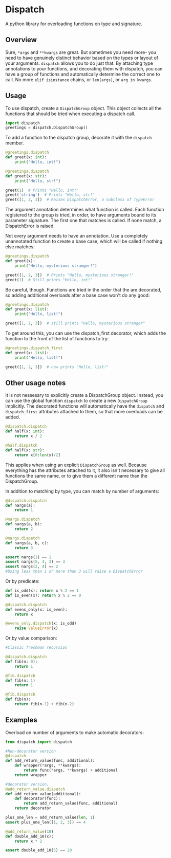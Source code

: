 Dispatch
========

A python library for overloading functions on type and signature.

Overview
--------

Sure, `*args` and `**kwargs` are great. But sometimes you need more- you need to
have genuinely distinct behavior based on the types or layout of your arguments.
`dispatch` allows you to do just that. By attaching type annotations to your
functions, and decorating them with dispatch, you can have a group of functions
and automatically determine the correct one to call. No more `elif isinstance`
chains, or `len(args)`, or `arg in kwargs`.


Usage
-----

To use dispatch, create a `DispatchGroup` object. This object collects all the
functions that should be tried when executing a dispatch call.

```python
import dispatch
greetings = dispatch.DispatchGroup()
```

To add a function to the dispatch group, decorate it with the `dispatch` member.

```python
@greetings.dispatch
def greet(x: int):
    print("Hello, int!")

@greetings.dispatch
def greet(x: str):
    print("Hello, str!")

greet(1)  # Prints "Hello, int!"
greet('string')  # Prints "Hello, str!"
greet([1, 2, 3])  # Raises DispatchError, a subclass of TypeError
```

The argument annotation determines what function is called. Each function
registered to the group is tried, in order, to have arguments bound to its
parameter signature. The first one that matches is called. If none match, a
DispatchError is raised.

Not every argument needs to have an annotation. Use a completely unannotated
function to create a base case, which will be called if nothing else matches:

```python
@greetings.dispatch
def greet(x):
    print("Hello, mysterious stranger!")

greet([1, 2, 3])  # Prints "Hello, mysterious stranger!"
greet(1)  # Still prints "Hello, int!"
```

Be careful, though. Functions are tried in the order that the are decorated, so
adding additional overloads after a base case won't do any good:

```python
@greetings.dispatch
def greet(x: list):
    print("Hello, list!")

greet([1, 2, 3])  # still prints "Hello, mysterious stranger"
```

To get around this, you can use the dispatch_first decorator, which adds the
function to the front of the list of functions to try:

```python
@greetings.dispatch_first
def greet(x: list):
    print("Hello, list!")

greet([1, 2, 3])  # now prints "Hello, list!"
```

Other usage notes
-----------------

It is not nessesary to explicitly create a DispatchGroup object. Instead, you
can use the global function `dispatch` to create a new `DispatchGroup`
implicitly. The decorated functions will automatically have the `dispatch` and
`dispatch_first` attributes attached to them, so that more overloads can be
added.

```python
@dispatch.dispatch
def half(x: int):
    return x / 2

@half.dispatch
def half(x: str):
    return x[0:len(x)/2]
```

This applies when using an explicit `DispatchGroup` as well. Because everything
has the attributes attached to it, it also isn't necessary to give all functions
the same name, or to give them a different name than the DispatchGroup.

In addition to matching by type, you can match by number of arguments:

```python
@dispatch.dispatch
def nargs(a):
    return 1

@nargs.dispatch
def nargs(a, b):
    return 2

@nargs.dispatch
def nargs(a, b, c):
    return 3

assert nargs(1) == 1
assert nargs(5, 4, 3) == 3
assert nargs(2, 4) == 2
#Using less than 1 or more than 3 will raise a DispatchError
```

Or by predicate:

```python
def is_odd(x): return x % 2 == 1
def is_even(x): return x % 2 == 0

@dispatch.dispatch
def evens_only(x: is_even):
    return x

@evens_only.dispatch(x: is_odd)
    raise ValueError(x)
```

Or by value comparison:

```python
#Classic freshman recursion

@dispatch.dispatch
def fib(n: 0):
    return 1

@fib.dispatch
def fib(n: 1)
    return 1

@fib.dispatch
def fib(n):
    return fib(n-1) + fib(n-2)
````

Examples
--------

Overload on number of arguments to make automatic decorators:

```python
from dispatch import dispatch

#Non-decorator version
@dispatch
def add_return_value(func, additional):
    def wrapper(*args, **kwargs):
        return func(*args, **kwargs) + additional
    return wrapper

#decorator version.
@add_return_value.dispatch
def add_return_value(additional):
    def decorator(func):
        return add_return_value(func, additional)
    return decorator

plus_one_len = add_return_value(len, 1)
assert plus_one_len([1, 2, 3]) == 4

@add_return_value(10)
def double_add_10(x):
    return x * 2

assert double_add_10(5) == 20
```
